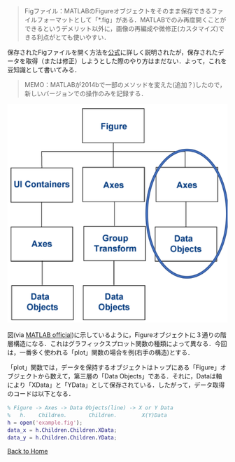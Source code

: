 > Figファイル：MATLABのFigureオブジェクトをそのまま保存できるファイルフォーマットとして「*.fig」がある．MATLABでのみ再度開くことができるというデメリット以外に，画像の再編成や微修正(カスタマイズ)できる利点がとても使いやすい．

保存されたFigファイルを開く方法を[公式](https://jp.mathworks.com/help/matlab/ref/openfig.html)に詳しく説明されたが，保存されたデータを取得（または修正）しようとした際のやり方はまだない．よって，これを豆知識として書いてみる．

> MEMO：MATLABが2014bで一部のメソッドを変えた(追加？)したので，新しいバージョンでの操作のみを記録する．

![MATLABfigFormat](figs/MATLABfigFormat.png)

図(via [MATLAB official](https://jp.mathworks.com/help/matlab/learn_matlab/understanding-handle-graphics-objects.html))に示しているように，Figureオブジェクトに３通りの階層構造になる．これはグラフィックスプロット関数の種類によって異なる．今回は，一番多く使われる「plot」関数の場合を例(右手の構造)とする．

「plot」関数では，データを保持するオブジェクトはトップにある「Figure」オブジェクトから数えて，第三層の「Data Objects」である．それに，Dataは軸により「XData」と「YData」として保存されている．したがって，データ取得のコードは以下となる．

``` matlab
% Figure -> Axes -> Data Objects(line) -> X or Y Data
% 	h.    Children.       Children.        X(Y)Data
h = open('example.fig');
data_x = h.Children.Children.XData;
data_y = h.Children.Children.YData;
```



[Back to Home](README.md)